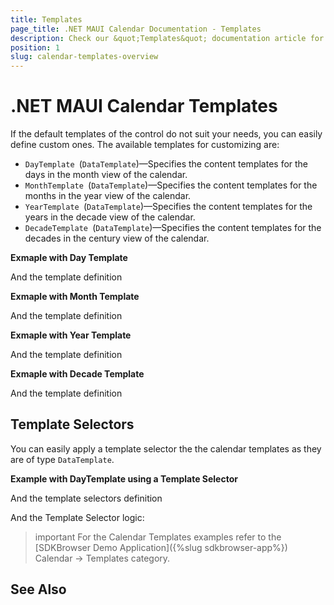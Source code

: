 ```yaml
---
title: Templates
page_title: .NET MAUI Calendar Documentation - Templates
description: Check our &quot;Templates&quot; documentation article for Telerik Calendar for .NET MAUI control.
position: 1
slug: calendar-templates-overview
---
```


# .NET MAUI Calendar Templates

If the default templates of the control do not suit your needs, you can easily define custom ones. The available templates for customizing are:

* `DayTemplate `(`DataTemplate`)&mdash;Specifies the content templates for the days in the month view of the calendar.
* `MonthTemplate `(`DataTemplate`)&mdash;Specifies the content templates for the months in the year view of the calendar.
* `YearTemplate `(`DataTemplate`)&mdash;Specifies the content templates for the years in the decade view of the calendar.
* `DecadeTemplate `(`DataTemplate`)&mdash;Specifies the content templates for the decades in the century view of the calendar.

**Exmaple with Day Template**

<snippet id='calendar-templates-daytemplate-usage'/>

And the template definition

<snippet id='calendar-templates-daytemplate-definition'/>

**Exmaple with Month Template**

<snippet id='calendar-templates-monthtemplate-usage'/>

And the template definition

<snippet id='calendar-templates-monthtemplate-definition'/>

**Exmaple with Year Template**

<snippet id='calendar-templates-yeartemplate-usage'/>

And the template definition

<snippet id='calendar-templates-yeartemplate-definition'/>

**Exmaple with Decade Template**

<snippet id='calendar-templates-decadetemplate-usage'/>

And the template definition

<snippet id='calendar-templates-decadetemplate-definition'/>

## Template Selectors

You can easily apply a template selector the the calendar templates as they are of type `DataTemplate`. 

**Example with DayTemplate using a Template Selector**

<snippet id='calendar-templates-templateselector-usage'/>

And the template selectors definition

<snippet id='calendar-templates-templateselector-definition'/>

And the Template Selector logic:

<snippet id='calendar-templates-custom-templateselector'/>

>important For the Calendar Templates examples refer to the [SDKBrowser Demo Application]({%slug sdkbrowser-app%}) Calendar -> Templates category.

## See Also

